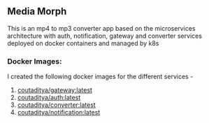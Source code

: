 ## Media Morph

This is an mp4 to mp3 converter app based on the microservices architecture with auth, notification, gateway and converter services deployed on docker containers and managed by k8s

### Docker Images:

I created the following docker images for the different services -

1. [coutaditya/gateway:latest](https://hub.docker.com/repository/docker/coutaditya/gateway/general)
2. [coutaditya/auth:latest](https://hub.docker.com/repository/docker/coutaditya/auth/general)
3. [coutaditya/converter:latest](https://hub.docker.com/repository/docker/coutaditya/converter/general)
4. [coutaditya/notification:latest](https://hub.docker.com/repository/docker/coutaditya/notification/general)